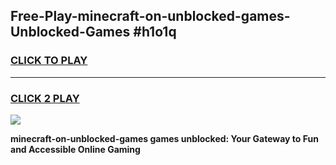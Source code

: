 
## Free-Play-minecraft-on-unblocked-games-Unblocked-Games #h1o1q
<h3>
<a href="https://news.freeplayer.one?title=minecraft-on-unblocked-games&ref=8M">CLICK TO PLAY</a></h3>
<hr>

<h3>
<a href="https://news.freeplayer.one?title=minecraft-on-unblocked-games&ref=8M">CLICK 2 PLAY</a>
  
</h3>

<a href="https://news.freeplayer.one?title=minecraft-on-unblocked-games&ref=8M"><img src="https://clearcache.store/games.png"></a>


**minecraft-on-unblocked-games games unblocked: Your Gateway to Fun and Accessible Online Gaming**
